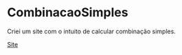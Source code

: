 # CombinacaoSimples
Criei um site com o intuito de calcular combinação simples.

[Site](https://doggrush.github.io/CombinacaoSimples/mtm.html)
